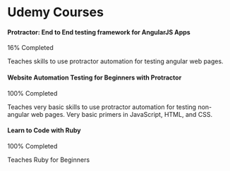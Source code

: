 # Udemy Courses

#### Protractor: End to End testing framework for AngularJS Apps
16% Completed

Teaches skills to use protractor automation for testing angular web pages.

#### Website Automation Testing for Beginners with Protractor
100% Completed

Teaches very basic skills to use protractor automation for testing non-angular web pages.  Very basic primers in JavaScript, HTML, and CSS.

#### Learn to Code with Ruby
100% Completed

Teaches Ruby for Beginners
